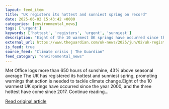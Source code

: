 ```yaml
---
layout: feed_item
title: "UK registers its hottest and sunniest spring on record"
date: 2025-06-02 15:43:42 +0000
categories: [environmental_news]
tags: ['urgent']
keywords: ['hottest', 'registers', 'urgent', 'sunniest']
description: "Eight of the 10 warmest UK springs have occurred since the year 2000, and the three hottest have come since 2017"
external_url: https://www.theguardian.com/uk-news/2025/jun/02/uk-registers-its-hottest-and-sunniest-spring-on-record
is_feed: true
source_feed: "Climate crisis | The Guardian"
feed_category: "environmental_news"
---
```


Met Office logs more than 650 hours of sunshine, 43% above seasonal average The UK has registered its hottest and sunniest spring, prompting warnings that action is needed to tackle climate change.Eight of the 10 warmest UK springs have occurred since the year 2000, and the three hottest have come since 2017. Continue reading...

[Read original article](https://www.theguardian.com/uk-news/2025/jun/02/uk-registers-its-hottest-and-sunniest-spring-on-record)
